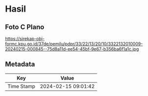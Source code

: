 # Hasil

## Foto C Plano

https://sirekap-obj-formc.kpu.go.id/37de/pemilu/pdpr/33/22/13/20/10/3322132010009-20240215-000845--75d8a11d-ee54-45bf-9e67-b356ba6f1a1c.jpg


## Metadata

| Key        | Value               |
| ---------- | ------------------- |
| Time Stamp | 2024-02-15 09:01:42 |



